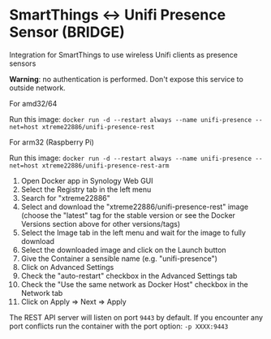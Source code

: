 # SmartThings <-> Unifi Presence Sensor (BRIDGE)
Integration for SmartThings to use wireless Unifi clients as presence sensors

**Warning**: no authentication is performed. Don't expose this service to outside network.

For amd32/64

Run this image:
`docker run -d --restart always --name unifi-presence --net=host xtreme22886/unifi-presence-rest`

For arm32 (Raspberry Pi)

Run this image:
`docker run -d --restart always --name unifi-presence --net=host xtreme22886/unifi-presence-rest-arm`

1. Open Docker app in Synology Web GUI
2. Select the Registry tab in the left menu
3. Search for "xtreme22886"
4. Select and download the "xtreme22886/unifi-presence-rest" image (choose the "latest" tag for the stable version or see the Docker Versions section above for other versions/tags)
5. Select the Image tab in the left menu and wait for the image to fully download
6. Select the downloaded image and click on the Launch button
7. Give the Container a sensible name (e.g. "unifi-presence")
8. Click on Advanced Settings
9. Check the "auto-restart" checkbox in the Advanced Settings tab
10.  Check the "Use the same network as Docker Host" checkbox in the Network tab
11. Click on Apply => Next => Apply

The REST API server will listen on port `9443` by default. If you encounter any port conflicts run the container with the port option: `-p XXXX:9443`
